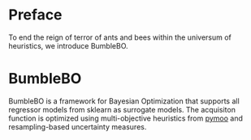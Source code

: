 # Preface

To end the reign of terror of ants and bees within the universum of heuristics, we introduce BumbleBO.

# BumbleBO

BumbleBO is a framework for Bayesian Optimization that supports all regressor models from sklearn as surrogate models.
The acquisiton function is optimized using multi-objective heuristics from [pymoo](https://pymoo.org/) and 
resampling-based uncertainty measures.
